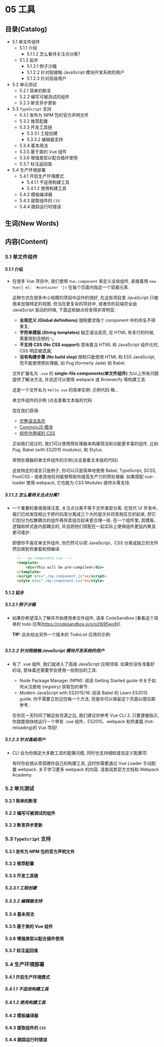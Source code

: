 # 05 工具


## 目录(Catalog)
- 5.1 单文件组件
    + 5.1.1 介绍
        + 5.1.1.2 怎么看待关注点分离? 
    + 5.1.2 起步
        + 5.1.2.1 例子沙箱
        + 5.1.2.2 针对刚接触 JavaScript 模块开发系统的用户
        + 5.1.2.3 针对高级用户
- 5.2 单元测试
    + 5.2.1 简单的断言 
    + 5.2.2 编写可被测试的组件
    + 5.2.3 断言异步更新
- 5.3 `TypeScript` 支持
    + 5.3.1 发布为 NPM 包的官方声明文件
    + 5.3.2 推荐配置
    + 5.3.3 开发工具链 
        - 5.3.3.1 工程创建
        - 5.3.3.2 编辑器支持
    + 5.3.4 基本用法
    + 5.3.5 基于类的 Vue 组件
    + 5.3.6 增强类型以配合插件使用
    + 5.3.7 标注返回值
- 5.4 生产环境部署
    + 5.4.1 开启生产环境模式
        - 5.4.1.1 不适用构建工具
        - 5.4.1.2 使用构建工具
    + 5.4.2 模板编译器 
    + 5.4.3 提取组件的 `CSS`
    + 5.4.4 跟踪运行时错误


## 生词(New Words)



## 内容(Content)
### 5.1 单文件组件
#### 5.1.1 介绍
- 在很多 Vue 项目中, 我们使用 `Vue.component` 来定义全局组件, 紧接着用
  `new Vue({ el: '#container '})` 在每个页面内指定一个容器元素.
  
  这种方式在很多中小规模的项目中运作的很好, 在这些项目里 JavaScript
  只被用来加强特定的视图. 但当在更复杂的项目中, 或者你的前端完全由 JavaScript
  驱动的时候, 下面这些缺点将变得非常明显: 
    + **全局定义 (Global definitions)** 强制要求每个 component 中的命名不得重复;
    + **字符串模板 (String templates)** 缺乏语法高亮, 在 HTML 有多行的时候,
      需要用到丑陋的 `\`;
    + **不支持 CSS (No CSS support)** 意味着当 HTML 和 JavaScript 组件化时,
      CSS 明显被遗漏;
    + **没有构建步骤 (No build step)** 限制只能使用 HTML 和 ES5 JavaScript,
      而不能使用预处理器, 如 Pug (formerly Jade) 和 Babel.
  
  文件扩展名为 `.vue` 的 **single-file components(单文件组件)**
  为以上所有问题提供了解决方法, 并且还可以使用 webpack 或 Browserify 等构建工具. 

  这是一个文件名为 `Hello.vue` 的简单实例: 示例代码 略...

  单文件组件的示例 (点击查看文本版的代码

  现在我们获得: 
    + [完整语法高亮](https://github.com/vuejs/awesome-vue#source-code-editing)
    + [CommonJS 模块](https://webpack.js.org/concepts/modules/#what-is-a-webpack-module)
    + [组件作用域的 CSS](https://vue-loader-v14.vuejs.org/zh-cn/features/scoped-css.html)
  
  正如我们说过的, 我们可以使用预处理器来构建简洁和功能更丰富的组件, 比如 Pug, Babel
  (with ES2015 modules), 和 Stylus. 

  带预处理器的单文件组件的示例(点击查看文本版的代码)

  这些特定的语言只是例子, 你可以只是简单地使用 Babel, TypeScript, SCSS,
  PostCSS - 或者其他任何能够帮助你提高生产力的预处理器. 如果搭配 vue-loader
  使用 webpack, 它也能为 CSS Modules 提供头等支持. 


##### 5.1.1.2 怎么看待关注点分离? 
- 一个重要的事情值得注意, 关注点分离不等于文件类型分离. 在现代 UI 开发中,
  我们已经发现相比于把代码库分离成三个大的层次并将其相互交织起来,
  把它们划分为松散耦合的组件再将其组合起来更合理一些. 在一个组件里,
  其模板、逻辑和样式是内部耦合的, 并且把他们搭配在一起实际上使得组件更加内聚且更可维护. 

  即便你不喜欢单文件组件, 你仍然可以把 JavaScript、CSS
  分离成独立的文件然后做到热重载和预编译. 
  ```html
    <!-- my-component.vue -->
    <template>
        <div>This will be pre-compiled</div>
    </template>
    <script src="./my-component.js"></script>
    <style src="./my-component.css"></style>
  ```

#### 5.1.2 起步
##### 5.1.2.1 例子沙箱
- 如果你希望深入了解并开始使用单文件组件, 请来 CodeSandbox 
  [看看这个简单的 todo 应用]https://codesandbox.io/s/o29j95wx9(). 

  **TIP:** 此处给出另外一个版本的 TodoList 应用的示例:
  ```
##### 5.1.2.2 针对刚接触 JavaScript 模块开发系统的用户
- 有了 .vue 组件, 我们就进入了高级 JavaScript 应用领域. 如果你没有准备好的话,
  意味着还需要学会使用一些附加的工具:
    + Node Package Manager (NPM): 阅读 Getting Started guide
      中关于如何从注册地 (registry) 获取包的章节. 
    + Modern JavaScript with ES2015/16: 阅读 Babel 的 Learn ES2015 guide.
      你不需要立刻记住每一个方法, 但是你可以保留这个页面以便后期参考. 

  在你花一天时间了解这些资源之后, 我们建议你参考 Vue CLI 3. 只要遵循指示,
  你就能很快地运行一个带有 .vue 组件、ES2015、webpack 和热重载
  (hot-reloading)的 Vue 项目!
##### 5.1.2.3 针对高级用户
- CLI 会为你搞定大多数工具的配置问题, 同时也支持细粒度自定义配置项. 

  有时你会想从零搭建你自己的构建工具, 这时你需要通过 Vue Loader 手动配置 webpack.
  关于学习更多 webpack 的内容, 请查阅其官方文档和 Webpack Academy. 


### 5.2 单元测试
#### 5.2.1 简单的断言 
#### 5.2.2 编写可被测试的组件
#### 5.2.3 断言异步更新


### 5.3 `TypeScript` 支持
#### 5.3.1 发布为 NPM 包的官方声明文件
#### 5.3.2 推荐配置
#### 5.3.3 开发工具链 
##### 5.3.3.1 工程创建
##### 5.3.3.2 编辑器支持
#### 5.3.4 基本用法
#### 5.3.5 基于类的 Vue 组件
#### 5.3.6 增强类型以配合插件使用
#### 5.3.7 标注返回值


### 5.4 生产环境部署
#### 5.4.1 开启生产环境模式
##### 5.4.1.1 不适用构建工具
##### 5.4.1.2 使用构建工具
#### 5.4.2 模板编译器 
#### 5.4.3 提取组件的 `CSS`
#### 5.4.4 跟踪运行时错误